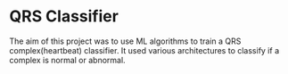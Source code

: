 # QRS Classifier

The aim of this project was to use ML algorithms to train a QRS complex(heartbeat) classifier. It used various architectures to classify if a complex is normal or abnormal.
